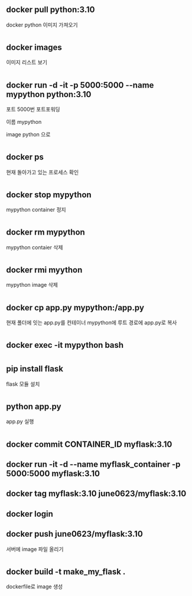 ## docker pull python:3.10

docker python 이미지 가져오기

#

## docker images

이미지 리스트 보기

#

## docker run -d -it -p 5000:5000 --name mypython python:3.10

포트 5000번 포트포워딩

이름 mypython

image python 으로

#

## docker ps

현재 돌아가고 있는 프로세스 확인

#

## docker stop mypython

mypython container 정지

#

## docker rm mypython

mypython contaier 삭제

#

## docker rmi myython

mypython image 삭제

#

## docker cp app.py mypython:/app.py

현재 폴더에 잇는 app.py를 컨테이너 mypython에 루트 경로에 app.py로 복사

#

## docker exec -it mypython bash

#

## pip install flask

flask 모듈 설치

#

## python app.py

app.py 실행

#

## docker commit CONTAINER_ID myflask:3.10

## docker run -it -d --name myflask_container -p 5000:5000 myflask:3.10

## docker tag myflask:3.10 june0623/myflask:3.10

## docker login

## docker push june0623/myflask:3.10

서버에 image 파일 올리기

#

## docker build -t make_my_flask .

dockerfile로 image 생성
